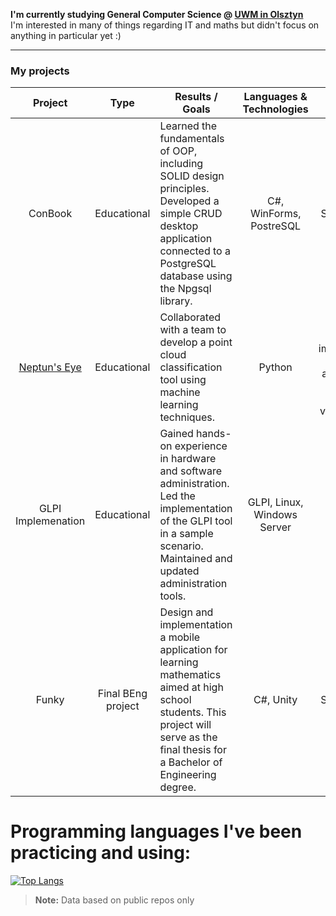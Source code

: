 **I'm currently studying General Computer Science @ [UWM in Olsztyn](https://uwm.edu.pl)**  
I'm interested in many of things regarding IT and maths but didn't focus on anything in particular yet :)  

---

### My projects

|       Project      |        Type        | Results / Goals                                                                                                                                                   |   Languages & Technologies   |                             Role                            |    Status   |
|:------------------:|:------------------:|-------------------------------------------------------------------------------------------------------------------------------------------------------------------|:----------------------------:|:-----------------------------------------------------------:|:-----------:|
|       ConBook      |     Educational    | Learned the fundamentals of OOP, including SOLID design principles. Developed a simple CRUD desktop application connected to a PostgreSQL database using the Npgsql library. | C#, WinForms, PostreSQL      |                         Solo project                        |  Abandoned  |
|    [Neptun's Eye](https://github.com/KTFish/neptuns-eye)    |     Educational    | Collaborated with a team to develop a point cloud classification tool using machine learning techniques.                                        | Python                       | Designed and implemented the GUI application, including data visualization |   Finished  |
| GLPI Implemenation |     Educational    | Gained hands-on experience in hardware and software administration. Led the implementation of the GLPI tool in a sample scenario. Maintained and updated administration tools.           | GLPI, Linux,  Windows Server |                            Team Leader                           | Finished            |
|        Funky       | Final BEng project | Design and implementation a mobile application for learning mathematics aimed at high school students. This project will serve as the final thesis for a Bachelor of Engineering degree.                                  | C#, Unity                    |                         Solo Project                        | In progress |

# Programming languages I've been practicing and using:
[![Top Langs](https://github-readme-stats.vercel.app/api/top-langs/?username=nexter0)](https://github.com/anuraghazra/github-readme-stats)
> **Note:** Data based on public repos only

